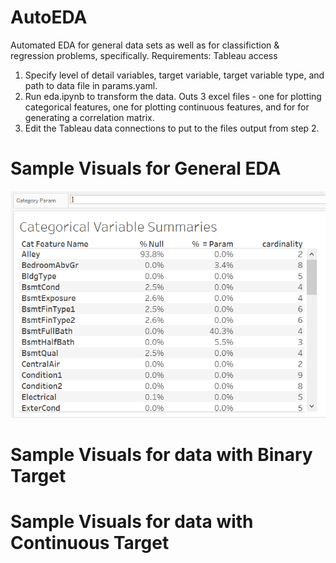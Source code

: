 # AutoEDA

Automated EDA for general data sets as well as for classifiction & regression problems, specifically. 
Requirements: Tableau access

1) Specify level of detail variables, target variable, target variable type, and path to data file in params.yaml. 
2) Run eda.ipynb to transform the data. Outs 3 excel files - one for plotting categorical features, one for plotting continuous features, and for for generating a correlation matrix. 
3) Edit the Tableau data connections to put to the files output from step 2. 


# Sample Visuals for General EDA
![alt text](https://github.com/lehulbert/AutoEDA/blob/master/Screenshots/Categorical%20Summary.png?raw=true)



# Sample Visuals for data with Binary Target  






# Sample Visuals for data with Continuous Target 

